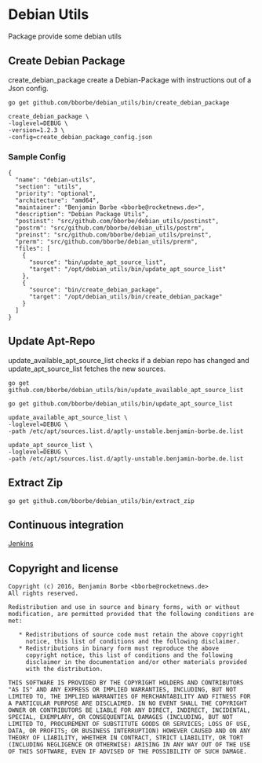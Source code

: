 # Debian Utils

Package provide some debian utils

## Create Debian Package

create_debian_package create a Debian-Package with instructions out of a Json config.  

`go get github.com/bborbe/debian_utils/bin/create_debian_package`

```
create_debian_package \
-loglevel=DEBUG \
-version=1.2.3 \
-config=create_debian_package_config.json
```

### Sample Config

```
{
  "name": "debian-utils",
  "section": "utils",
  "priority": "optional",
  "architecture": "amd64",
  "maintainer": "Benjamin Borbe <bborbe@rocketnews.de>",
  "description": "Debian Package Utils",
  "postinst": "src/github.com/bborbe/debian_utils/postinst",
  "postrm": "src/github.com/bborbe/debian_utils/postrm",
  "preinst": "src/github.com/bborbe/debian_utils/preinst",
  "prerm": "src/github.com/bborbe/debian_utils/prerm",
  "files": [
    {
      "source": "bin/update_apt_source_list",
      "target": "/opt/debian_utils/bin/update_apt_source_list"
    },
    {
      "source": "bin/create_debian_package",
      "target": "/opt/debian_utils/bin/create_debian_package"
    }
  ]
}
```

## Update Apt-Repo

update_available_apt_source_list checks if a debian repo has changed and update_apt_source_list fetches the new sources.

`go get github.com/bborbe/debian_utils/bin/update_available_apt_source_list`

`go get github.com/bborbe/debian_utils/bin/update_apt_source_list`

```
update_available_apt_source_list \
-loglevel=DEBUG \
-path /etc/apt/sources.list.d/aptly-unstable.benjamin-borbe.de.list
```

```
update_apt_source_list \
-loglevel=DEBUG \
-path /etc/apt/sources.list.d/aptly-unstable.benjamin-borbe.de.list
```

## Extract Zip

`go get github.com/bborbe/debian_utils/bin/extract_zip`

## Continuous integration

[Jenkins](https://www.benjamin-borbe.de/jenkins/job/Go-Debian-Utils/)

## Copyright and license

    Copyright (c) 2016, Benjamin Borbe <bborbe@rocketnews.de>
    All rights reserved.
    
    Redistribution and use in source and binary forms, with or without
    modification, are permitted provided that the following conditions are
    met:
    
       * Redistributions of source code must retain the above copyright
         notice, this list of conditions and the following disclaimer.
       * Redistributions in binary form must reproduce the above
         copyright notice, this list of conditions and the following
         disclaimer in the documentation and/or other materials provided
         with the distribution.

    THIS SOFTWARE IS PROVIDED BY THE COPYRIGHT HOLDERS AND CONTRIBUTORS
    "AS IS" AND ANY EXPRESS OR IMPLIED WARRANTIES, INCLUDING, BUT NOT
    LIMITED TO, THE IMPLIED WARRANTIES OF MERCHANTABILITY AND FITNESS FOR
    A PARTICULAR PURPOSE ARE DISCLAIMED. IN NO EVENT SHALL THE COPYRIGHT
    OWNER OR CONTRIBUTORS BE LIABLE FOR ANY DIRECT, INDIRECT, INCIDENTAL,
    SPECIAL, EXEMPLARY, OR CONSEQUENTIAL DAMAGES (INCLUDING, BUT NOT
    LIMITED TO, PROCUREMENT OF SUBSTITUTE GOODS OR SERVICES; LOSS OF USE,
    DATA, OR PROFITS; OR BUSINESS INTERRUPTION) HOWEVER CAUSED AND ON ANY
    THEORY OF LIABILITY, WHETHER IN CONTRACT, STRICT LIABILITY, OR TORT
    (INCLUDING NEGLIGENCE OR OTHERWISE) ARISING IN ANY WAY OUT OF THE USE
    OF THIS SOFTWARE, EVEN IF ADVISED OF THE POSSIBILITY OF SUCH DAMAGE.
